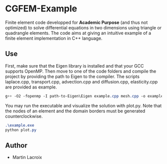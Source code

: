# CGFEM-Example

Finite element code developped for **Academic Purpose** (and thus not optimized) to solve differential equations in two dimensions using triangle or quadrangle elements. The code aims at giving an intuitive example of a finite element implementation in C++ language.

## Use

First, make sure that the Eigen library is installed and that your GCC supports OpenMP. Then move to one of the code folders and compile the project by providing the path to Eigen to the compiler. The scripts laplace.cpp, transport.cpp, advection.cpp and diffusion.cpp, elasticity.cpp are provided as example.
```css
g++ -O2 -fopenmp -I path-to-Eigen\Eigen example.cpp mesh.cpp -o example.exe
```
You may run the executable and visualize the solution with plot.py. Note that the nodes of an element and the domain borders must be generated counterclockwise.
```css
.\example.exe
python plot.py
```

## Author

* Martin Lacroix
